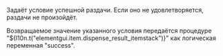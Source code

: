 Задаёт условие успешной раздачи. Если оно не удовлетворяется, раздачи не произойдёт.

Возвращаемое значение указанного условия передаётся процедуре "${l10n.t("elementgui.item.dispense_result_itemstack")}"
как логическая переменная "success".